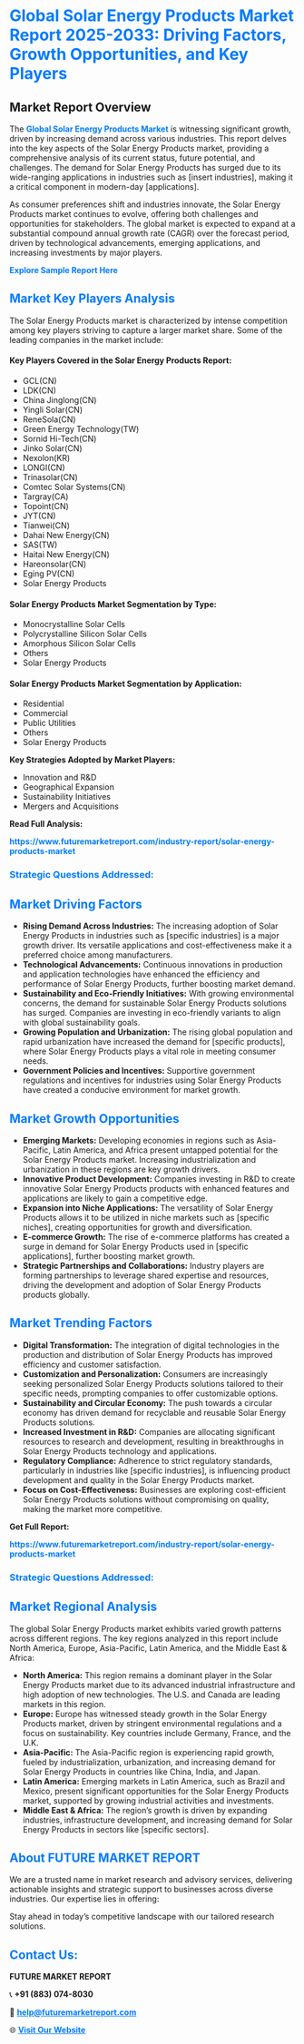 <h1 style="color: #007BFF;">Global Solar Energy Products Market Report 2025-2033: Driving Factors, Growth Opportunities, and Key Players</h1>

<section id="overview">
<h2>Market Report Overview</h2>
<p>The <a href="https://www.futuremarketreport.com/industry-report/solar-energy-products-market" style="color: #007BFF; text-decoration: none;"><strong>Global Solar Energy Products Market</strong></a> is witnessing significant growth, driven by increasing demand across various industries. This report delves into the key aspects of the Solar Energy Products market, providing a comprehensive analysis of its current status, future potential, and challenges. The demand for Solar Energy Products has surged due to its wide-ranging applications in industries such as [insert industries], making it a critical component in modern-day [applications].</p>
<p>As consumer preferences shift and industries innovate, the Solar Energy Products market continues to evolve, offering both challenges and opportunities for stakeholders. The global market is expected to expand at a substantial compound annual growth rate (CAGR) over the forecast period, driven by technological advancements, emerging applications, and increasing investments by major players.</p>
</section>

<section id="overview">
<p><a href="https://www.futuremarketreport.com/request-sample/reportId=99932" style="color: #007BFF; text-decoration: none;"><strong>Explore Sample Report Here</strong></a></p>
</section>

<section id="key-players">
<h2 style="color: #007BFF;">Market Key Players Analysis</h2>
<p>The Solar Energy Products market is characterized by intense competition among key players striving to capture a larger market share. Some of the leading companies in the market include:</p>
<h4>Key Players Covered in the Solar Energy Products Report:</h4>
<ul><li>GCL(CN)</li><li>LDK(CN)</li><li>China Jinglong(CN)</li><li>Yingli Solar(CN)</li><li>ReneSola(CN)</li><li>Green Energy Technology(TW)</li><li>Sornid Hi-Tech(CN)</li><li>Jinko Solar(CN)</li><li>Nexolon(KR)</li><li>LONGI(CN)</li><li>Trinasolar(CN)</li><li>Comtec Solar Systems(CN)</li><li>Targray(CA)</li><li>Topoint(CN)</li><li>JYT(CN)</li><li>Tianwei(CN)</li><li>Dahai New Energy(CN)</li><li>SAS(TW)</li><li>Haitai New Energy(CN)</li><li>Hareonsolar(CN)</li><li>Eging PV(CN)</li><li>Solar Energy Products</li></ul>
<h4>Solar Energy Products Market Segmentation by Type:</h4>
<ul><li>Monocrystalline Solar Cells</li><li>Polycrystalline Silicon Solar Cells</li><li>Amorphous Silicon Solar Cells</li><li>Others</li><li>Solar Energy Products</li></ul>

<h4>Solar Energy Products Market Segmentation by Application:</h4>
<ul><li>Residential</li><li>Commercial</li><li>Public Utilities</li><li>Others</li><li>Solar Energy Products</li></ul>
<p><strong>Key Strategies Adopted by Market Players:</strong></p>
<ul>
<li>Innovation and R&D</li>
<li>Geographical Expansion</li>
<li>Sustainability Initiatives</li>
<li>Mergers and Acquisitions</li>
</ul>
</section>

<section>
<p><strong>Read Full Analysis: </strong></p><a href="https://www.futuremarketreport.com/industry-report/solar-energy-products-market" style="color: #007BFF; text-decoration: none;"><strong>https://www.futuremarketreport.com/industry-report/solar-energy-products-market</strong></a>
<h3 style="color: #007BFF;">Strategic Questions Addressed:</h3>
</section>

<section id="driving-factors">
<h2 style="color: #007BFF;">Market Driving Factors</h2>
<ul>
<li><strong>Rising Demand Across Industries:</strong> The increasing adoption of Solar Energy Products in industries such as [specific industries] is a major growth driver. Its versatile applications and cost-effectiveness make it a preferred choice among manufacturers.</li>
<li><strong>Technological Advancements:</strong> Continuous innovations in production and application technologies have enhanced the efficiency and performance of Solar Energy Products, further boosting market demand.</li>
<li><strong>Sustainability and Eco-Friendly Initiatives:</strong> With growing environmental concerns, the demand for sustainable Solar Energy Products solutions has surged. Companies are investing in eco-friendly variants to align with global sustainability goals.</li>
<li><strong>Growing Population and Urbanization:</strong> The rising global population and rapid urbanization have increased the demand for [specific products], where Solar Energy Products plays a vital role in meeting consumer needs.</li>
<li><strong>Government Policies and Incentives:</strong> Supportive government regulations and incentives for industries using Solar Energy Products have created a conducive environment for market growth.</li>
</ul>
</section>

<section id="growth-opportunities">
<h2 style="color: #007BFF;">Market Growth Opportunities</h2>
<ul>
<li><strong>Emerging Markets:</strong> Developing economies in regions such as Asia-Pacific, Latin America, and Africa present untapped potential for the Solar Energy Products market. Increasing industrialization and urbanization in these regions are key growth drivers.</li>
<li><strong>Innovative Product Development:</strong> Companies investing in R&D to create innovative Solar Energy Products products with enhanced features and applications are likely to gain a competitive edge.</li>
<li><strong>Expansion into Niche Applications:</strong> The versatility of Solar Energy Products allows it to be utilized in niche markets such as [specific niches], creating opportunities for growth and diversification.</li>
<li><strong>E-commerce Growth:</strong> The rise of e-commerce platforms has created a surge in demand for Solar Energy Products used in [specific applications], further boosting market growth.</li>
<li><strong>Strategic Partnerships and Collaborations:</strong> Industry players are forming partnerships to leverage shared expertise and resources, driving the development and adoption of Solar Energy Products products globally.</li>
</ul>
</section>

<section id="trending-factors">
<h2 style="color: #007BFF;">Market Trending Factors</h2>
<ul>
<li><strong>Digital Transformation:</strong> The integration of digital technologies in the production and distribution of Solar Energy Products has improved efficiency and customer satisfaction.</li>
<li><strong>Customization and Personalization:</strong> Consumers are increasingly seeking personalized Solar Energy Products solutions tailored to their specific needs, prompting companies to offer customizable options.</li>
<li><strong>Sustainability and Circular Economy:</strong> The push towards a circular economy has driven demand for recyclable and reusable Solar Energy Products solutions.</li>
<li><strong>Increased Investment in R&D:</strong> Companies are allocating significant resources to research and development, resulting in breakthroughs in Solar Energy Products technology and applications.</li>
<li><strong>Regulatory Compliance:</strong> Adherence to strict regulatory standards, particularly in industries like [specific industries], is influencing product development and quality in the Solar Energy Products market.</li>
<li><strong>Focus on Cost-Effectiveness:</strong> Businesses are exploring cost-efficient Solar Energy Products solutions without compromising on quality, making the market more competitive.</li>
</ul>
</section>

<section>
<p><strong>Get Full Report: </strong></p><a href="https://www.futuremarketreport.com/industry-report/solar-energy-products-market" style="color: #007BFF; text-decoration: none;"><strong>https://www.futuremarketreport.com/industry-report/solar-energy-products-market</strong></a>
<h3 style="color: #007BFF;">Strategic Questions Addressed:</h3>
</section>


<section id="regional-analysis">
<h2 style="color: #007BFF;">Market Regional Analysis</h2>
<p>The global Solar Energy Products market exhibits varied growth patterns across different regions. The key regions analyzed in this report include North America, Europe, Asia-Pacific, Latin America, and the Middle East & Africa:</p>
<ul>
<li><strong>North America:</strong> This region remains a dominant player in the Solar Energy Products market due to its advanced industrial infrastructure and high adoption of new technologies. The U.S. and Canada are leading markets in this region.</li>
<li><strong>Europe:</strong> Europe has witnessed steady growth in the Solar Energy Products market, driven by stringent environmental regulations and a focus on sustainability. Key countries include Germany, France, and the U.K.</li>
<li><strong>Asia-Pacific:</strong> The Asia-Pacific region is experiencing rapid growth, fueled by industrialization, urbanization, and increasing demand for Solar Energy Products in countries like China, India, and Japan.</li>
<li><strong>Latin America:</strong> Emerging markets in Latin America, such as Brazil and Mexico, present significant opportunities for the Solar Energy Products market, supported by growing industrial activities and investments.</li>
<li><strong>Middle East & Africa:</strong> The region’s growth is driven by expanding industries, infrastructure development, and increasing demand for Solar Energy Products in sectors like [specific sectors].</li>
</ul>
</section>

<footer>
<h2 style="color: #007BFF;">About FUTURE MARKET REPORT</h2>
<p>We are a trusted name in market research and advisory services, delivering actionable insights and strategic support to businesses across diverse industries. Our expertise lies in offering:</p>

<p>Stay ahead in today’s competitive landscape with our tailored research solutions.</p>

<h2 style="color: #007BFF;">Contact Us:</h2>
<p><strong>FUTURE MARKET REPORT</strong></p>
<p>📞 <strong>+91 (883) 074-8030</strong></p>
<p>📧 <strong><a href="mailto:help@futuremarketreport.com" style="color: #007BFF;">help@futuremarketreport.com</a></strong></p>
<p>🌐 <strong><a href="https://www.futuremarketreport.com/" style="color: #007BFF;">Visit Our Website</a></strong></p>
</footer>
